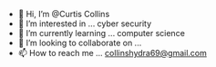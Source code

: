- 👋 Hi, I’m @Curtis Collins 
- 👀 I’m interested in ... cyber security 
- 🌱 I’m currently learning ... computer science 
- 💞️ I’m looking to collaborate on ...
- 📫 How to reach me ... collinshydra69@gmail.com

<!---
hydracoc/hydracoc is a ✨ special ✨ repository because its `README.md` (this file) appears on your GitHub profile.
You can click the Preview link to take a look at your changes.
--->
